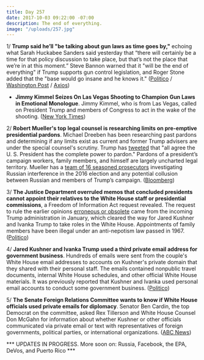 ```yaml
---
title: Day 257
date: 2017-10-03 09:22:00 -07:00
description: The end of everything.
image: "/uploads/257.jpg"
---
```


1/ **Trump said he’ll "be talking about gun laws as time goes by,"** echoing what Sarah Huckabee Sanders said yesterday that “there will certainly be a time for that policy discussion to take place, but that’s not the place that we’re in at this moment.” Steve Bannon warned that it "will be the end of everything" if Trump supports gun control legislation, and Roger Stone added that the "base would go insane and he knows it."  ([Politico](http://www.politico.com/story/2017/10/03/trump-gun-laws-243405) / [Washington Post](https://www.washingtonpost.com/news/the-fix/wp/2017/10/02/white-house-now-is-not-the-time-to-talk-about-gun-control-but-if-you-look-to-chicago/) / [Axios](https://www.axios.com/trump-wont-pivot-to-gun-control-probably-2492197581.html))

* **Jimmy Kimmel Seizes On Las Vegas Shooting to Champion Gun Laws in Emotional Monologue**. Jimmy Kimmel, who is from Las Vegas, called on President Trump and members of Congress to act in the wake of the shooting. ([New York Times](https://www.nytimes.com/2017/10/03/arts/television/kimmel-vegas-shooting.html?_r=0))

2/ **Robert Mueller's top legal counsel is researching limits on pre-emptive presidential pardons**. Michael Dreeben has been researching past pardons and determining if any limits exist as current and former Trump advisers are under the special counsel's scrutiny. Trump has [tweeted](https://whatthefuckjusthappenedtoday.com/2017/07/22/day-184/#1-trump-lost-his-shit-on-twitter-tod) that "all agree the U. S. President has the complete power to pardon." Pardons of a president’s campaign workers, family members, and himself are largely uncharted legal territory. Mueller has a [team of 16 seasoned prosecutors](http://abcnews.go.com/Politics/special-counsel-robert-mueller-assembled-team-16-seasoned/story?id=50186443) investigating Russian interference in the 2016 election and any potential collusion between Russian  and members of Trump’s campaign. ([Bloomberg](https://www.bloomberg.com/news/articles/2017-10-03/mueller-tasks-adviser-with-getting-ahead-of-pre-emptive-pardons)) 

3/ **The Justice Department overruled memos that concluded presidents cannot appoint their relatives to the White House staff or presidential commissions**, a Freedom of Information Act request revealed. The request to rule the earlier opinions [erroneous or obsolete](http://www.politico.com/story/2017/01/justice-department-blesses-white-house-post-for-kushner-233968) came from the incoming Trump administration in January, which cleared the way for Jared Kushner and Ivanka Trump to take roles in the White House. Appointments of family members have been illegal under an anti-nepotism law passed in 1967. ([Politico](http://www.politico.com/story/2017/10/03/justice-department-legal-memos-presidents-appoint-relatives-243395)) 

4/ **Jared Kushner and Ivanka Trump used a third private email address for government business**. Hundreds of emails were sent from the couple's White House email addresses to accounts on Kushner's private domain that they shared with their personal staff. The emails contained nonpublic travel documents, internal White House schedules, and other official White House materials. It was previously reported that Kushner and Ivanka used personal email accounts to conduct some government business.  ([Politico](http://www.politico.com/story/2017/10/02/jared-kushner-email-account-white-house-243389))

5/ **The Senate Foreign Relations Committee wants to know if White House officials used private emails for diplomacy**. Senator Ben Cardin, the top Democrat on the committee, asked Rex Tillerson and White House Counsel Don McGahn for information about whether Kushner or other officials communicated via private email or text with representatives of foreign governments, political parties, or international organizations.  ([ABC News](http://abcnews.go.com/Politics/top-democrat-demands-answers-kushner-private-email-diplomacy/story?id=50251650))

 \*\*\* UPDATES IN PROGRESS. More soon on: Russia, Facebook, the EPA, DeVos, and Puerto Rico  \*\*\* 
